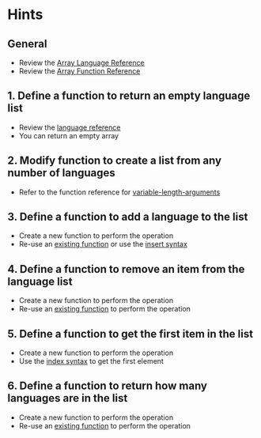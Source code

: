 # Hints

## General

- Review the [Array Language Reference][ref-arrays]
- Review the [Array Function Reference][ref-array-functions]

## 1. Define a function to return an empty language list

- Review the [language reference][ref-arrays]
- You can return an empty array

## 2. Modify function to create a list from any number of languages

- Refer to the function reference for [variable-length-arguments][variable-arguments]

## 3. Define a function to add a language to the list

- Create a new function to perform the operation
- Re-use an [existing function][ref-array-functions] or use the [insert syntax][square-bracket-syntax]

## 4. Define a function to remove an item from the language list

- Create a new function to perform the operation
- Re-use an [existing function][ref-array-functions] to perform the operation

## 5. Define a function to get the first item in the list

- Create a new function to perform the operation
- Use the [index syntax][index-syntax] to get the first element

## 6. Define a function to return how many languages are in the list

- Create a new function to perform the operation
- Re-use an [existing function][ref-array-functions] to perform the operation

[ref-arrays]: https://www.php.net/manual/en/language.types.array.php
[ref-array-functions]: https://www.php.net/manual/en/ref.array.php
[index-syntax]: https://www.php.net/manual/en/language.types.array.php#language.types.array.syntax.accessing
[square-bracket-syntax]: https://www.php.net/manual/en/language.types.array.php#language.types.array.syntax.modifying
[variable-arguments]: https://www.php.net/manual/en/functions.arguments.php#functions.variable-arg-list
